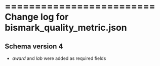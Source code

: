 =========================
Change log for bismark_quality_metric.json
=========================

Schema version 4
----------------

* *award* and *lab* were added as required fields